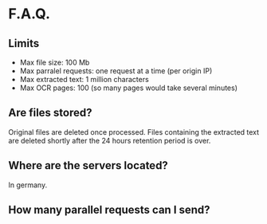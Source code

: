 F.A.Q.
======

Limits
------

- Max file size: 100 Mb
- Max parralel requests: one request at a time (per origin IP)
- Max extracted text: 1 million characters
- Max OCR pages: 100 (so many pages would take several minutes)

Are files stored?
-----------------

Original files are deleted once processed. Files containing the extracted text are deleted shortly after the 24 hours retention period is over.

Where are the servers located?
------------------------------

In germany.

How many parallel requests can I send?
------------------------